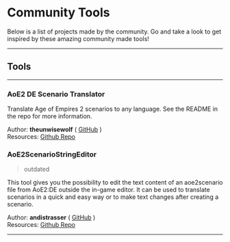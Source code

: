 # Community Tools

Below is a list of projects made by the community. Go and take a look to get inspired by these amazing community made 
tools!

---

## Tools

---

### AoE2 DE Scenario Translator

Translate Age of Empires 2 scenarios to any language. See the README in the repo for more information.

Author: **theunwisewolf** (
[GitHub](https://github.com/theunwisewolf)
)  
Resources: 
[Github Repo](https://github.com/theunwisewolf/aoe2-scenario-translator)

### AoE2ScenarioStringEditor

> outdated

This tool gives you the possibility to edit the text content of an aoe2scenario file from AoE2:DE outside the in-game editor.
It can be used to translate scenarios in a quick and easy way or to make text changes after creating a scenario.

Author: **andistrasser** (
[GitHub](https://github.com/andistrasser)
)  
Resources: 
[Github Repo](https://github.com/andistrasser/AoE2ScenarioStringEditor/tree/dev)

---